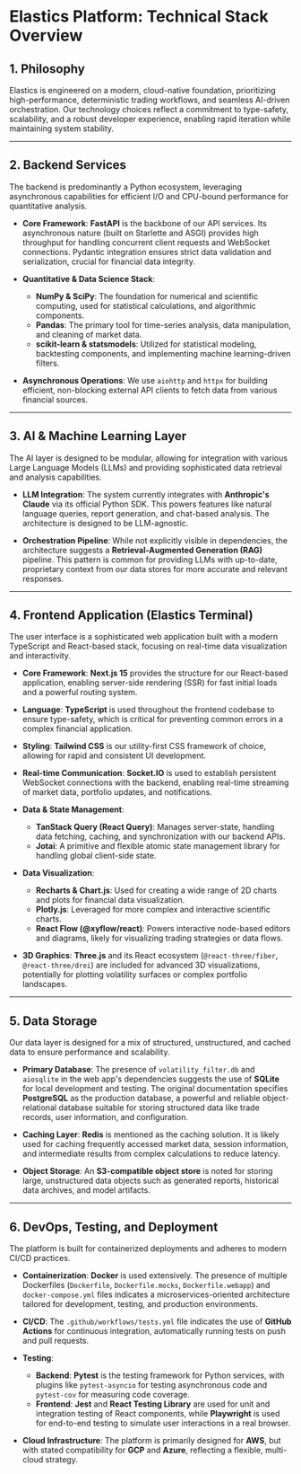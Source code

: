 # Elastics Platform: Technical Stack Overview

## 1. Philosophy

Elastics is engineered on a modern, cloud-native foundation, prioritizing high-performance, deterministic trading workflows, and seamless AI-driven orchestration. Our technology choices reflect a commitment to type-safety, scalability, and a robust developer experience, enabling rapid iteration while maintaining system stability.

---

## 2. Backend Services

The backend is predominantly a Python ecosystem, leveraging asynchronous capabilities for efficient I/O and CPU-bound performance for quantitative analysis.

*   **Core Framework**: **FastAPI** is the backbone of our API services. Its asynchronous nature (built on Starlette and ASGI) provides high throughput for handling concurrent client requests and WebSocket connections. Pydantic integration ensures strict data validation and serialization, crucial for financial data integrity.

*   **Quantitative & Data Science Stack**:
    *   **NumPy & SciPy**: The foundation for numerical and scientific computing, used for statistical calculations, and algorithmic components.
    *   **Pandas**: The primary tool for time-series analysis, data manipulation, and cleaning of market data.
    *   **scikit-learn & statsmodels**: Utilized for statistical modeling, backtesting components, and implementing machine learning-driven filters.

*   **Asynchronous Operations**: We use `aiohttp` and `httpx` for building efficient, non-blocking external API clients to fetch data from various financial sources.

---

## 3. AI & Machine Learning Layer

The AI layer is designed to be modular, allowing for integration with various Large Language Models (LLMs) and providing sophisticated data retrieval and analysis capabilities.

*   **LLM Integration**: The system currently integrates with **Anthropic's Claude** via its official Python SDK. This powers features like natural language queries, report generation, and chat-based analysis. The architecture is designed to be LLM-agnostic.

*   **Orchestration Pipeline**: While not explicitly visible in dependencies, the architecture suggests a **Retrieval-Augmented Generation (RAG)** pipeline. This pattern is common for providing LLMs with up-to-date, proprietary context from our data stores for more accurate and relevant responses.

---

## 4. Frontend Application (Elastics Terminal)

The user interface is a sophisticated web application built with a modern TypeScript and React-based stack, focusing on real-time data visualization and interactivity.

*   **Core Framework**: **Next.js 15** provides the structure for our React-based application, enabling server-side rendering (SSR) for fast initial loads and a powerful routing system.

*   **Language**: **TypeScript** is used throughout the frontend codebase to ensure type-safety, which is critical for preventing common errors in a complex financial application.

*   **Styling**: **Tailwind CSS** is our utility-first CSS framework of choice, allowing for rapid and consistent UI development.

*   **Real-time Communication**: **Socket.IO** is used to establish persistent WebSocket connections with the backend, enabling real-time streaming of market data, portfolio updates, and notifications.

*   **Data & State Management**:
    *   **TanStack Query (React Query)**: Manages server-state, handling data fetching, caching, and synchronization with our backend APIs.
    *   **Jotai**: A primitive and flexible atomic state management library for handling global client-side state.

*   **Data Visualization**:
    *   **Recharts & Chart.js**: Used for creating a wide range of 2D charts and plots for financial data visualization.
    *   **Plotly.js**: Leveraged for more complex and interactive scientific charts.
    *   **React Flow (@xyflow/react)**: Powers interactive node-based editors and diagrams, likely for visualizing trading strategies or data flows.

*   **3D Graphics**: **Three.js** and its React ecosystem (`@react-three/fiber`, `@react-three/drei`) are included for advanced 3D visualizations, potentially for plotting volatility surfaces or complex portfolio landscapes.

---

## 5. Data Storage

Our data layer is designed for a mix of structured, unstructured, and cached data to ensure performance and scalability.

*   **Primary Database**: The presence of `volatility_filter.db` and `aiosqlite` in the web app's dependencies suggests the use of **SQLite** for local development and testing. The original documentation specifies **PostgreSQL** as the production database, a powerful and reliable object-relational database suitable for storing structured data like trade records, user information, and configuration.

*   **Caching Layer**: **Redis** is mentioned as the caching solution. It is likely used for caching frequently accessed market data, session information, and intermediate results from complex calculations to reduce latency.

*   **Object Storage**: An **S3-compatible object store** is noted for storing large, unstructured data objects such as generated reports, historical data archives, and model artifacts.

---

## 6. DevOps, Testing, and Deployment

The platform is built for containerized deployments and adheres to modern CI/CD practices.

*   **Containerization**: **Docker** is used extensively. The presence of multiple Dockerfiles (`Dockerfile`, `Dockerfile.mocks`, `Dockerfile.webapp`) and `docker-compose.yml` files indicates a microservices-oriented architecture tailored for development, testing, and production environments.

*   **CI/CD**: The `.github/workflows/tests.yml` file indicates the use of **GitHub Actions** for continuous integration, automatically running tests on push and pull requests.

*   **Testing**:
    *   **Backend**: **Pytest** is the testing framework for Python services, with plugins like `pytest-asyncio` for testing asynchronous code and `pytest-cov` for measuring code coverage.
    *   **Frontend**: **Jest** and **React Testing Library** are used for unit and integration testing of React components, while **Playwright** is used for end-to-end testing to simulate user interactions in a real browser.

*   **Cloud Infrastructure**: The platform is primarily designed for **AWS**, but with stated compatibility for **GCP** and **Azure**, reflecting a flexible, multi-cloud strategy.